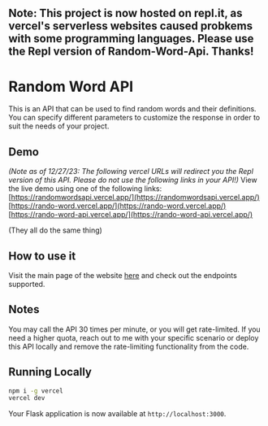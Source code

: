 ## Note: This project is now hosted on repl.it, as vercel's serverless websites caused probkems with some programming languages. Please use the Repl version of Random-Word-Api. Thanks!



# Random Word API

This is an API that can be used to find random words and their definitions. You can specify different parameters to customize the response in order to suit the needs of your project.

## Demo

<i> (Note as of 12/27/23: The following vercel URLs will redirect you the Repl version of this API. Please do not use the following links in your API!)</i>
View the live demo using one of the following links:<br>
[https://randomwordsapi.vercel.app/](https://randomwordsapi.vercel.app/)<br> 
[https://rando-word.vercel.app/](https://rando-word.vercel.app/)<br>
[https://rando-word-api.vercel.app/](https://rando-word-api.vercel.app/)<br>

(They all do the same thing)


## How to use it

Visit the main page of the website [here](https://rando-word-api.vercel.app/) and check out the endpoints supported.


## Notes

You may call the API 30 times per minute, or you will get rate-limited. If you need a higher quota, reach out to me with your specific scenario or deploy this API locally and remove the rate-limiting functionality from the code.

## Running Locally

```bash
npm i -g vercel
vercel dev
```

Your Flask application is now available at `http://localhost:3000`.
